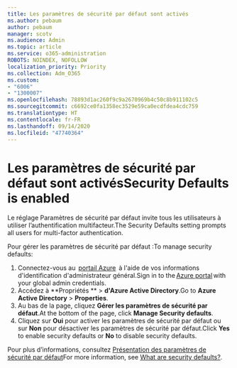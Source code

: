 ```yaml
---
title: Les paramètres de sécurité par défaut sont activés
ms.author: pebaum
author: pebaum
manager: scotv
ms.audience: Admin
ms.topic: article
ms.service: o365-administration
ROBOTS: NOINDEX, NOFOLLOW
localization_priority: Priority
ms.collection: Adm_O365
ms.custom:
- "6006"
- "1300007"
ms.openlocfilehash: 78893d1ac260f9c9a2670969b4c50c8b911102c5
ms.sourcegitcommit: c6692ce0fa1358ec3529e59ca0ecdfdea4cdc759
ms.translationtype: HT
ms.contentlocale: fr-FR
ms.lasthandoff: 09/14/2020
ms.locfileid: "47740364"
---
```

# <a name="security-defaults-is-enabled"></a><span data-ttu-id="a3d58-102">Les paramètres de sécurité par défaut sont activés</span><span class="sxs-lookup"><span data-stu-id="a3d58-102">Security Defaults is enabled</span></span>

<span data-ttu-id="a3d58-103">Le réglage Paramètres de sécurité par défaut invite tous les utilisateurs à utiliser l’authentification multifacteur.</span><span class="sxs-lookup"><span data-stu-id="a3d58-103">The Security Defaults setting prompts all users for multi-factor authentication.</span></span>

<span data-ttu-id="a3d58-104">Pour gérer les paramètres de sécurité par défaut :</span><span class="sxs-lookup"><span data-stu-id="a3d58-104">To manage security defaults:</span></span>

1. <span data-ttu-id="a3d58-105">Connectez-vous au  [portail Azure](https://ms.portal.azure.com/)  à l'aide de vos informations d'identification d'administrateur général.</span><span class="sxs-lookup"><span data-stu-id="a3d58-105">Sign in to the [Azure portal](https://ms.portal.azure.com/) with your global admin credentials.</span></span>
2. <span data-ttu-id="a3d58-106">Accédez à \*\*Propriétés \*\* > **d'Azure Active Directory**.</span><span class="sxs-lookup"><span data-stu-id="a3d58-106">Go to **Azure Active Directory** > **Properties**.</span></span>
3. <span data-ttu-id="a3d58-107">Au bas de la page, cliquez **Gérer les paramètres de sécurité par défaut**.</span><span class="sxs-lookup"><span data-stu-id="a3d58-107">At the bottom of the page, click **Manage Security defaults**.</span></span>
4. <span data-ttu-id="a3d58-108">Cliquez sur **Oui** pour activer les paramètres de sécurité par défaut ou sur **Non** pour désactiver les paramètres de sécurité par défaut.</span><span class="sxs-lookup"><span data-stu-id="a3d58-108">Click **Yes** to enable security defaults or **No** to disable security defaults.</span></span>

<span data-ttu-id="a3d58-109">Pour plus d’informations, consultez [Présentation des paramètres de sécurité par défaut](https://docs.microsoft.com/azure/active-directory/fundamentals/concept-fundamentals-security-defaults)</span><span class="sxs-lookup"><span data-stu-id="a3d58-109">For more information, see [What are security defaults?](https://docs.microsoft.com/azure/active-directory/fundamentals/concept-fundamentals-security-defaults).</span></span>